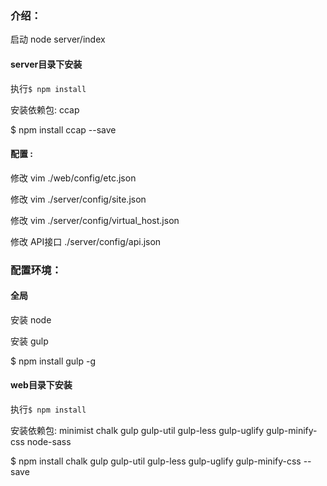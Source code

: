 ### 介绍：

启动 node server/index


#### server目录下安装

执行`$ npm install`

安装依赖包:
ccap

$ npm install ccap --save

#### 配置 :

修改 vim ./web/config/etc.json

修改 vim ./server/config/site.json

修改 vim ./server/config/virtual_host.json

修改 API接口 ./server/config/api.json



### 配置环境：

#### 全局

安装 node

安装 gulp 

$ npm install gulp -g

#### web目录下安装

执行`$ npm install`

安装依赖包:
minimist
chalk
gulp 
gulp-util 
gulp-less 
gulp-uglify 
gulp-minify-css
node-sass

$ npm install chalk gulp gulp-util gulp-less gulp-uglify gulp-minify-css --save


